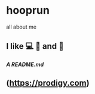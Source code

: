 # hooprun

 all about me
 
 ## I like :computer: :pizza: and :red_circle:
 
##### A README.md

## (https://prodigy.com)
